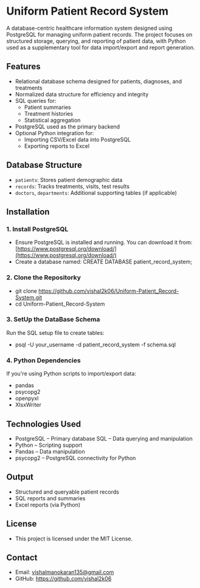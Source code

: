 # Uniform Patient Record System

A database-centric healthcare information system designed using PostgreSQL for managing uniform patient records. The project focuses on structured storage, querying, and reporting of patient data, with Python used as a supplementary tool for data import/export and report generation.

## Features

- Relational database schema designed for patients, diagnoses, and treatments
- Normalized data structure for efficiency and integrity
- SQL queries for:
  - Patient summaries
  - Treatment histories
  - Statistical aggregation
- PostgreSQL used as the primary backend
- Optional Python integration for:
  - Importing CSV/Excel data into PostgreSQL
  - Exporting reports to Excel

## Database Structure

- `patients`: Stores patient demographic data
- `records`: Tracks treatments, visits, test results
- `doctors`, `departments`: Additional supporting tables (if applicable)

## Installation

### 1. Install PostgreSQL

  - Ensure PostgreSQL is installed and running. You can download it from:
    [https://www.postgresql.org/download/](https://www.postgresql.org/download/)
  - Create a database named:  CREATE DATABASE patient_record_system;
### 2. Clone the Repositorky
  - git clone https://github.com/vishal2k06/Uniform-Patient_Record-System.git
  - cd Uniform-Patient_Record-System
### 3. SetUp the DataBase Schema
  Run the SQL setup file to create tables:
  - psql -U your_username -d patient_record_system -f schema.sql
### 4. Python Dependencies
  If you're using Python scripts to import/export data:
  - pandas
  - psycopg2
  - openpyxl
  - XlsxWriter
## Technologies Used
- PostgreSQL – Primary database
SQL – Data querying and manipulation
- Python – Scripting support
- Pandas – Data manipulation
- psycopg2 – PostgreSQL connectivity for Python
## Output
- Structured and queryable patient records
- SQL reports and summaries
- Excel reports (via Python)
## License

   - This project is licensed under the MIT License.

## Contact

  - Email: vishalmanokaran135@gmail.com
  - GitHub: https://github.com/vishal2k06
